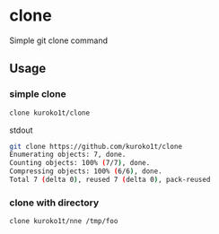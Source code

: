 # clone
Simple git clone command


## Usage

### simple clone

```bash
clone kuroko1t/clone
```

stdout

```bash
git clone https://github.com/kuroko1t/clone
Enumerating objects: 7, done.
Counting objects: 100% (7/7), done.
Compressing objects: 100% (6/6), done.
Total 7 (delta 0), reused 7 (delta 0), pack-reused
```

### clone with directory

```bash
clone kuroko1t/nne /tmp/foo
```